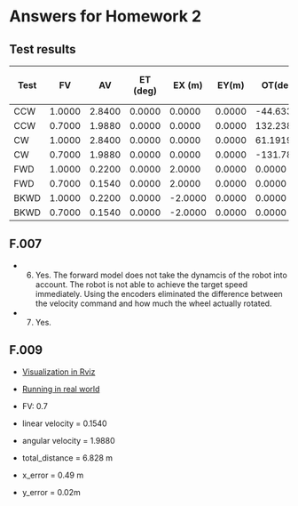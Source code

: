 # Answers for Homework 2

## Test results

| Test | FV     | AV     | ET (deg) | EX (m)  | EY(m)  | OT(deg)   | OX(m)   | OY(m)   | FT(deg)  | FX(m)   | FY(m)  | GT(deg)   | GX(m)   | GY(m)  | DT = (OT-GT)/20 | DX = (OX-GX)/10 | DY     |
|------|--------|--------|----------|---------|--------|-----------|---------|---------|----------|---------|--------|-----------|---------|--------|-----------------|-----------------|--------|
| CCW  | 1.0000 | 2.8400 | 0.0000   | 0.0000  | 0.0000 | -44.6334  | 0.0000  | 0.0000  | -12.4905 | 0.0000  | 0.0000 | 120.0003  | 0.0000  | 0.0000 | -8.2317         | 0.0000          | 0.0000 |
| CCW  | 0.7000 | 1.9880 | 0.0000   | 0.0000  | 0.0000 | 132.2387  | 0.0000  | 0.0000  | -14.7823 | 0.0000  | 0.0000 | 139.9736  | 0.0000  | 0.0000 | -0.0068         | 0.0000          | 0.0000 |
| CW   | 1.0000 | 2.8400 | 0.0000   | 0.0000  | 0.0000 | 61.1919   | 0.0000  | 0.0000  | 12.4905  | 0.0000  | 0.0000 | -105.0002 | 0.0000  | 0.0000 | 8.3096          | 0.0000          | 0.0000 |
| CW   | 0.7000 | 1.9880 | 0.0000   | 0.0000  | 0.0000 | -131.7803 | 0.0000  | 0.0000  | 14.4958  | 0.0000  | 0.0000 | -174.9813 | 0.0000  | 0.0000 | 2.1601          | 0.0000          | 0.0000 |
| FWD  | 1.0000 | 0.2200 | 0.0000   | 2.0000  | 0.0000 | 0.0000    | 1.8500  | 0.0040  | 0.0000   | 1.9980  | 0.0000 | 0.0000    | 1.7526  | 0.0000 | 0.0000          | 0.0097          | 0.0000 |
| FWD  | 0.7000 | 0.1540 | 0.0000   | 2.0000  | 0.0000 | 0.0000    | 1.9270  | 0.0000  | 0.0000   | 1.9860  | 0.0000 | 0.0000    | 1.8542  | 0.0000 | 0.0000          | 0.0073          | 0.0000 |
| BKWD | 1.0000 | 0.2200 | 0.0000   | -2.0000 | 0.0000 | 0.0000    | -1.8540 | -0.0670 | 0.0000   | -1.9980 | 0.0000 | 0.0000    | -1.8212 | 0.0000 | 0.0000          | -0.0033         | 0.0000 |
| BKWD | 0.7000 | 0.1540 | 0.0000   | -2.0000 | 0.0000 | 0.0000    | -1.9280 | 0.0030  | 0.0000   | -1.9870 | 0.0000 | 0.0000    | -1.9050 | 0.0000 | 0.0000          | -0.0023         | 0.0000 |

## F.007

- 6. Yes. The forward model does not take the dynamcis of the robot into account. The robot is not able to achieve the target speed immediately. Using the encoders eliminated the difference between the velocity command and how much the wheel actually rotated.
- 7. Yes.

## F.009

- [Visualization in Rviz](https://www.google.com)
- [Running in real world](https://www.google.com)

- FV: 0.7	
- linear velocity = 0.1540
- angular velocity = 1.9880
- total_distance =  6.828 m
- x_error = 0.49 m
- y_error = 0.02m							